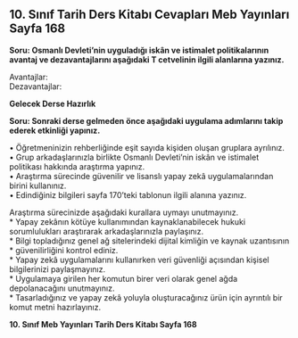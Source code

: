 ## 10. Sınıf Tarih Ders Kitabı Cevapları Meb Yayınları Sayfa 168

**Soru: Osmanlı Devleti’nin uyguladığı iskân ve istimalet politikalarının avantaj ve dezavantajlarını aşağıdaki T cetvelinin ilgili alanlarına yazınız.**

Avantajlar:  
 Dezavantajlar:

**Gelecek Derse Hazırlık**

**Soru: Sonraki derse gelmeden önce aşağıdaki uygulama adımlarını takip ederek etkinliği yapınız.**

• Öğretmeninizin rehberliğinde eşit sayıda kişiden oluşan gruplara ayrılınız.  
 • Grup arkadaşlarınızla birlikte Osmanlı Devleti’nin iskân ve istimalet politikası hakkında araştırma yapınız.  
 • Araştırma sürecinde güvenilir ve lisanslı yapay zekâ uygulamalarından birini kullanınız.  
 • Edindiğiniz bilgileri sayfa 170’teki tablonun ilgili alanına yazınız.

Araştırma sürecinizde aşağıdaki kurallara uymayı unutmayınız.  
 \* Yapay zekânın kötüye kullanımından kaynaklanabilecek hukuki sorumlulukları araştırarak arkadaşlarınızla paylaşınız.  
 \* Bilgi topladığınız genel ağ sitelerindeki dijital kimliğin ve kaynak uzantısının  
 \* güvenilirliğini kontrol ediniz.  
 \* Yapay zekâ uygulamalarını kullanırken veri güvenliği açısından kişisel bilgilerinizi paylaşmayınız.  
 \* Uygulamaya girilen her komutun birer veri olarak genel ağda depolanacağını unutmayınız.  
 \* Tasarladığınız ve yapay zekâ yoluyla oluşturacağınız ürün için ayrıntılı bir komut metni hazırlayınız.

**10. Sınıf Meb Yayınları Tarih Ders Kitabı Sayfa 168**